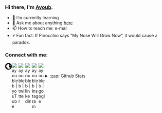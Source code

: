 ### Hi there, I'm [Ayoub](https://ayoublebhal.me).

- 🌱 I’m currently learning 
- 💬 Ask me about anything [here](https://github.com/ayoubleb/ayoubleb/issues)
- 📫 How to reach me: e-mail
- ⚡ Fun fact: If Pinocchio says “My Nose Will Grow Now”, it would cause a paradox.


### Connect with me:

[<img align="left" alt="ayoubleb.com" width="22px" src="https://raw.githubusercontent.com/iconic/open-iconic/master/svg/globe.svg" />][website]
[<img align="left" alt="ayoubleb | youTube" width="22px" src="https://cdn.jsdelivr.net/npm/simple-icons@v3/icons/youtube.svg" />][youtube]
[<img align="left" alt="ayoubleb | twitter" width="22px" src="https://cdn.jsdelivr.net/npm/simple-icons@v3/icons/twitter.svg" />][twitter]
[<img align="left" alt="ayoubleb | linkedin" width="22px" src="https://cdn.jsdelivr.net/npm/simple-icons@v3/icons/linkedin.svg" />][linkedin]
[<img align="left" alt="ayoubleb | instagram" width="22px" src="https://cdn.jsdelivr.net/npm/simple-icons@v3/icons/instagram.svg" />][instagram]
[<img align="left" alt="ayoubleb | google" width="22px" src="https://cdn.jsdelivr.net/npm/simple-icons@v3/icons/google.svg" />][google]

<br />
<br />

<details>
  <summary>:zap: Github Stats</summary>

  <img align="left" alt="codeSTACKr's Github Stats" src="https://github-readme-stats.codestackr.vercel.app/api?username=ayoubleb&show_icons=true&hide_border=true&theme=prussian" />

</details>

[website]: https://www.ayoublebhal.me/
[twitter]: https://twitter.com/lebhal
[youtube]: https://www.youtube.com/channel/UC_Dqt6An7ZESJCJW6WqvcRw?view_as=subscriber
[instagram]: https://www.instagram.com/aleb.journey
[linkedin]: https://www.linkedin.com/in/lebhal/
[google]: mailto:lebhal@gmail.com

